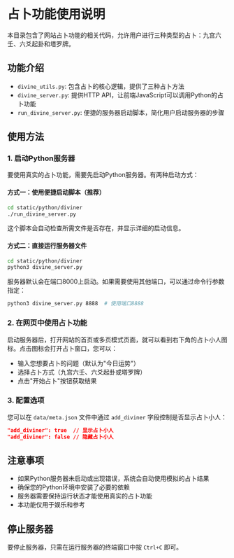 # 占卜功能使用说明

本目录包含了网站占卜功能的相关代码，允许用户进行三种类型的占卜：九宫六壬、六爻起卦和塔罗牌。

## 功能介绍

- `divine_utils.py`: 包含占卜的核心逻辑，提供了三种占卜方法
- `divine_server.py`: 提供HTTP API，让前端JavaScript可以调用Python的占卜功能
- `run_divine_server.py`: 便捷的服务器启动脚本，简化用户启动服务器的步骤

## 使用方法

### 1. 启动Python服务器

要使用真实的占卜功能，需要先启动Python服务器。有两种启动方式：

#### 方式一：使用便捷启动脚本（推荐）

```bash
cd static/python/diviner
./run_divine_server.py
```

这个脚本会自动检查所需文件是否存在，并显示详细的启动信息。

#### 方式二：直接运行服务器文件

```bash
cd static/python/diviner
python3 divine_server.py
```

服务器默认会在端口8000上启动。如果需要使用其他端口，可以通过命令行参数指定：

```bash
python3 divine_server.py 8888  # 使用端口8888
```

### 2. 在网页中使用占卜功能

启动服务器后，打开网站的首页或多页模式页面，就可以看到右下角的占卜小人图标。点击图标会打开占卜窗口，您可以：

- 输入您想要占卜的问题（默认为"今日运势"）
- 选择占卜方式（九宫六壬、六爻起卦或塔罗牌）
- 点击"开始占卜"按钮获取结果

### 3. 配置选项

您可以在 `data/meta.json` 文件中通过 `add_diviner` 字段控制是否显示占卜小人：

```json
"add_diviner": true  // 显示占卜小人
"add_diviner": false // 隐藏占卜小人
```

## 注意事项

- 如果Python服务器未启动或出现错误，系统会自动使用模拟的占卜结果
- 确保您的Python环境中安装了必要的依赖
- 服务器需要保持运行状态才能使用真实的占卜功能
- 本功能仅用于娱乐和参考

## 停止服务器

要停止服务器，只需在运行服务器的终端窗口中按 `Ctrl+C` 即可。